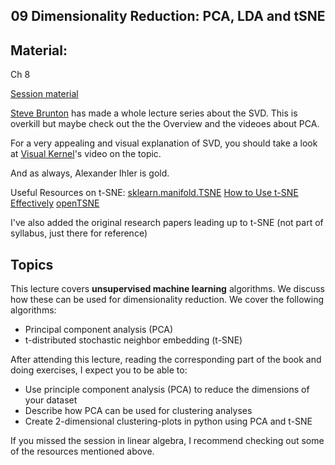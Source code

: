 <h2 align="center">09 Dimensionality Reduction: PCA, LDA and tSNE</h2>

## Material:
Ch 8

[Session material](https://viaucdk-my.sharepoint.com/:f:/g/personal/rib_viauc_dk/EtRvmMnYXORCi6BvOYlcc5IBsurTuKp_Tj7q-MY-SjV4ng?e=ttcO3r)

[Steve Brunton](https://youtube.com/playlist?list=PLMrJAkhIeNNSVjnsviglFoY2nXildDCcv&si=q7-RepDmv-fnb5PH) has made a whole lecture series about the SVD. This is overkill but maybe check out the the Overview and the videoes about PCA.

For a very appealing and visual explanation of SVD, you should take a look at [Visual Kernel](https://www.youtube.com/watch?v=vSczTbgc8Rc&list=PLWhu9osGd2dB9uMG5gKBARmk73oHUUQZS&index=4)'s video on the topic.

And as always, Alexander Ihler is gold.

Useful Resources on t-SNE:
[sklearn.manifold.TSNE](https://scikit-learn.org/stable/modules/generated/sklearn.manifold.TSNE.html)
[How to Use t-SNE Effectively](https://distill.pub/2016/misread-tsne/)
[openTSNE](https://opentsne.readthedocs.io/en/stable/)

I've also added the original research papers leading up to t-SNE (not part of syllabus, just there for reference)


## Topics
This lecture covers **unsupervised machine learning** algorithms. We discuss how these can be used for dimensionality reduction. We cover the following algorithms:

- Principal component analysis (PCA)
- t-distributed stochastic neighbor embedding (t-SNE)

After attending this lecture, reading the corresponding part of the book and doing exercises, I expect you to be able to:

- Use principle component analysis (PCA) to reduce the dimensions of your dataset
- Describe how PCA can be used for clustering analyses
- Create 2-dimensional clustering-plots in python using PCA and t-SNE

If you missed the session in linear algebra, I recommend checking out some of the resources mentioned above.
